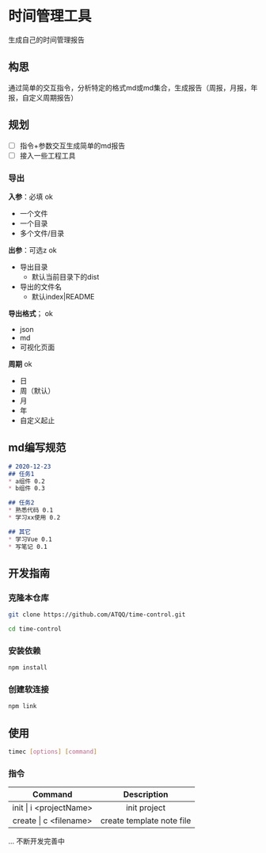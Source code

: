 # 时间管理工具

生成自己的时间管理报告

## 构思
通过简单的交互指令，分析特定的格式md或md集合，生成报告（周报，月报，年报，自定义周期报告）

## 规划
* [ ] 指令+参数交互生成简单的md报告
* [ ] 接入一些工程工具

### 导出
**入参**：必填 ok
* 一个文件
* 一个目录
* 多个文件/目录

**出参**：可选z ok
* 导出目录
  * 默认当前目录下的dist
* 导出的文件名
  * 默认index|README

**导出格式**； ok
* json
* md
* 可视化页面

**周期** ok
* 日
* 周（默认）
* 月
* 年
* 自定义起止

## md编写规范
```markdown
# 2020-12-23
## 任务1
* a组件 0.2
* b组件 0.3

## 任务2
* 熟悉代码 0.1
* 学习xx使用 0.2

## 其它
* 学习Vue 0.1
* 写笔记 0.1
```

## 开发指南
### 克隆本仓库
```sh
git clone https://github.com/ATQQ/time-control.git

cd time-control
```

### 安装依赖
```sh
npm install
```

### 创建软连接
```sh
npm link
```

## 使用
```sh
timec [options] [command]
```

### 指令
|          Command          |        Description        |
| :-----------------------: | :-----------------------: |
| init  \| i \<projectName> |       init project        |
| create \|  c \<filename>  | create template note file |

... 不断开发完善中
